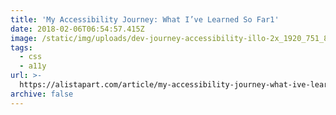 ```yaml
---
title: 'My Accessibility Journey: What I’ve Learned So Far1'
date: 2018-02-06T06:54:57.415Z
image: /static/img/uploads/dev-journey-accessibility-illo-2x_1920_751_81.jpg
tags:
  - css
  - a11y
url: >-
  https://alistapart.com/article/my-accessibility-journey-what-ive-learned-so-far
archive: false
---
```


